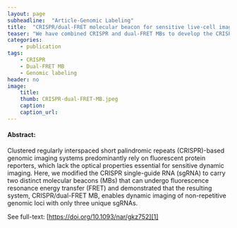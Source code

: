 ```yaml
---
layout: page
subheadline:  "Article-Genomic Labeling"
title:  "CRISPR/dual-FRET molecular beacon for sensitive live-cell imaging of non-repetitive genomic loci"
teaser: "We have combined CRISPR and dual-FRET MBs to develop the CRISPR/dual-FRET MB system that can be used to measure the dynamics of non-repetitive regions of distinct genomic loci in the human genome with as few as three unique sgRNAs."
categories:
    - publication
tags:
    - CRISPR
    - Dual-FRET MB
    - Genomic labeling
header: no
image:
    title: 
    thumb: CRISPR-dual-FRET-MB.jpeg
    caption: 
    caption_url: 
---
```



#### Abstract:

Clustered regularly interspaced short palindromic repeats (CRISPR)-based genomic imaging systems predominantly rely on fluorescent protein reporters, which lack the optical properties essential for sensitive dynamic imaging. Here, we modified the CRISPR single-guide RNA (sgRNA) to carry two distinct molecular beacons (MBs) that can undergo fluorescence resonance energy transfer (FRET) and demonstrated that the resulting system, CRISPR/dual-FRET MB, enables dynamic imaging of non-repetitive genomic loci with only three unique sgRNAs.

See full-text: [https://doi.org/10.1093/nar/gkz752][1]

<img src="{{ site.urlimg }}MSQ-NAR.jpg" alt="">

 [1]: https://doi.org/10.1093/nar/gkz752